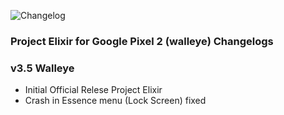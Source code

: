 ![Changelog](https://i.imgur.com/Uppw05s.png)
### Project Elixir for Google Pixel 2 (walleye) Changelogs

### v3.5 Walleye
- Initial Official Relese Project Elixir
- Crash in Essence menu (Lock Screen) fixed

